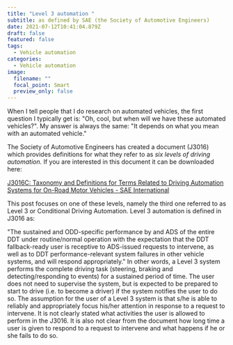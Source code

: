 ```yaml
---
title: "Level 3 automation "
subtitle: as defined by SAE (the Society of Automotive Engineers)
date: 2021-07-12T10:41:04.879Z
draft: false
featured: false
tags:
  - Vehicle automation
categories:
  - Vehicle automation
image:
  filename: ""
  focal_point: Smart
  preview_only: false
---
```

When I tell people that I do research on automated vehicles, the first question I typically get is: "Oh, cool, but when will we have these automated vehicles?". My answer is always the same: "It depends on what you mean with an automated vehicle." 

The Society of Automotive Engineers has created a document (J3016) which provides definitions for what they refer to as *six levels of driving automation.* If you are interested in this document it can be downloaded here: <!--StartFragment-->

[J3016C: Taxonomy and Definitions for Terms Related to Driving Automation Systems for On-Road Motor Vehicles - SAE International](https://www.sae.org/standards/content/j3016_202104)

<!--EndFragment-->

This post focuses on one of these levels, namely the third one referred to as Level 3 or Conditional Driving Automation. Level 3 automation is defined in J3016 as: 

"The sustained and ODD-specific performance by and ADS of the entire DDT under routine/normal operation with the expectation that the DDT fallback-ready user is receptive to ADS-issued requests to intervene, as well as to DDT performance-relevant system failures in other vehicle systems, and will respond appropriately." In other words, a Level 3 system performs the complete driving task (steering, braking and detecting/responding to events) for a sustained period of time. The user does not need to supervise the system, but is expected to be prepared to start to drive (i.e. to become a driver) if the system notifies the user to do so. The assumption for the user of a Level 3 system is that s/he is able to reliably and appropriately focus his/her attention in response to a request to intervene. It is not clearly stated what activities the user is allowed to perform in the J3016. It is also not clear from the document how long time a user is given to respond to a request to intervene and what happens if he or she fails to do so.